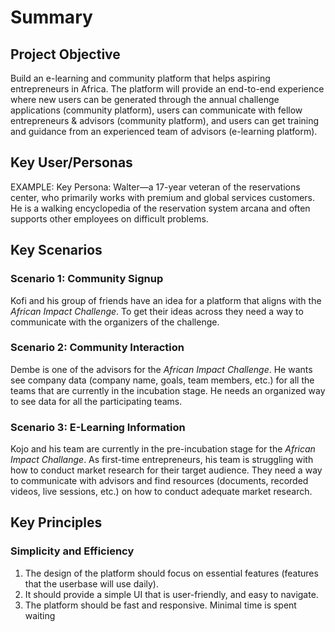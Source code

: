 # Summary 

## Project Objective
Build an e-learning and community platform that helps aspiring entrepreneurs in Africa. The platform will provide an end-to-end experience where new users can be generated through the annual challenge applications (community platform), users can communicate with fellow entrepreneurs & advisors (community platform), and users can get training and guidance from an experienced team of advisors (e-learning platform).

## Key User/Personas

EXAMPLE: Key Persona: Walter—a 17-year veteran of the reservations center, who primarily works with premium and global services customers. He is a walking encyclopedia of the reservation system arcana and often supports other employees on difficult problems.

## Key Scenarios

### Scenario 1: Community Signup
Kofi and his group of friends have an idea for a platform that aligns with the _African Impact Challenge_. To get their ideas across they need a way to communicate with the organizers of the challenge. 

### Scenario 2: Community Interaction
Dembe is one of the advisors for the _African Impact Challenge_. He wants see company data (company name, goals, team members, etc.) for all the teams that are currently in the incubation stage. He needs an organized way to see data for all the participating teams. 

### Scenario 3: E-Learning Information
Kojo and his team are currently in the pre-incubation stage for the _African Impact Challange_. As first-time entrepreneurs, his team is struggling with how to conduct market research for their target audience. They need a way to communicate with advisors and find resources (documents, recorded videos, live sessions, etc.) on how to conduct adequate market research.

## Key Principles
### Simplicity and Efficiency 
1. The design of the platform should focus on essential features (features that the userbase will use daily). 
2. It should provide a simple UI that is user-friendly, and easy to navigate.
3. The platform should be fast and responsive. Minimal time is spent waiting 
